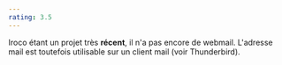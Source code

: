 ```yaml
---
rating: 3.5
---
```


Iroco étant un projet très **récent**, il n'a pas encore de webmail. L'adresse mail est toutefois utilisable sur un client mail (voir Thunderbird).
